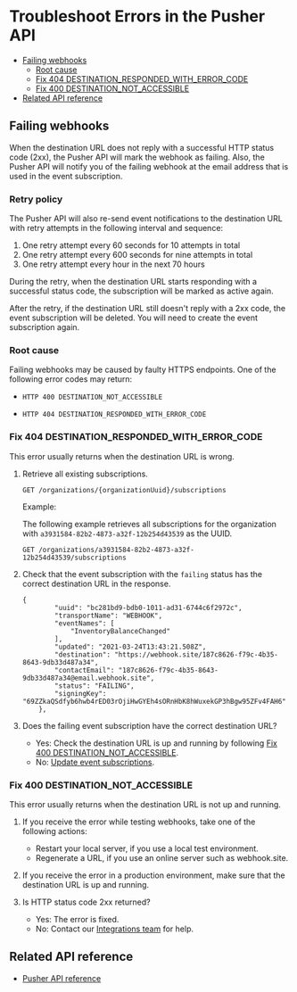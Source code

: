 # Troubleshoot Errors in the Pusher API
* [Failing webhooks](#failing-webhooks)
    * [Root cause](#root-cause)
    * [Fix 404 DESTINATION_RESPONDED_WITH_ERROR_CODE](#fix-404-destination_responded_with_error_code)
    * [Fix 400 DESTINATION_NOT_ACCESSIBLE](#fix-400-destination_not_accessible)
* [Related API reference](#related-api-reference)

## Failing webhooks
When the destination URL does not reply with a successful HTTP status code (2xx), the Pusher API will mark the webhook as failing. Also, the Pusher API will notify you of the failing webhook at the email address that is used in the event subscription.

### Retry policy
The Pusher API will also re-send event notifications to the destination URL with retry attempts in the following interval and sequence:
1. One retry attempt every 60 seconds for 10 attempts in total
2. One retry attempt every 600 seconds for nine attempts in total
3. One retry attempt every hour in the next 70 hours

During the retry, when the destination URL starts responding with a successful status code, the subscription will be marked as active again.

After the retry, if the destination URL still doesn't reply with a 2xx code, the event subscription will be deleted. You will need to create the event subscription again.

### Root cause
Failing webhooks may be caused by faulty HTTPS endpoints. One of the following error codes may return:

* `HTTP 400 DESTINATION_NOT_ACCESSIBLE`  
 
* `HTTP 404 DESTINATION_RESPONDED_WITH_ERROR_CODE`

### Fix 404 DESTINATION_RESPONDED_WITH_ERROR_CODE
This error usually returns when the destination URL is wrong.

1. Retrieve all existing subscriptions.
       
    ```
    GET /organizations/{organizationUuid}/subscriptions
    ```
   
   Example:
      
      The following example retrieves all subscriptions for the organization with `a3931584-82b2-4873-a32f-12b254d43539` as the UUID.
      
      ```
      GET /organizations/a3931584-82b2-4873-a32f-12b254d43539/subscriptions
      ```
   
 
2. Check that the event subscription with the `failing` status has the correct destination URL in the response.

    ```
    {
            "uuid": "bc281bd9-bdb0-1011-ad31-6744c6f2972c",
            "transportName": "WEBHOOK",
            "eventNames": [
                "InventoryBalanceChanged"
            ],
            "updated": "2021-03-24T13:43:21.508Z",
            "destination": "https://webhook.site/187c8626-f79c-4b35-8643-9db33d487a34",
            "contactEmail": "187c8626-f79c-4b35-8643-9db33d487a34@email.webhook.site",
            "status": "FAILING",
            "signingKey": "69ZZkaQSdfyb6hwb4rED03rOjiHwGYEh4sORnHbK8hWuxekGP3hBgw95ZFv4FAH6"
        },
    ```
    
3. Does the failing event subscription have the correct destination URL?
    * Yes: Check the destination URL is up and running by following [Fix 400 DESTINATION_NOT_ACCESSIBLE](#fix-400-destination_not_accessible).
    * No: [Update event subscriptions](tutorials/update-event-subscriptions.md).
 
    
### Fix 400 DESTINATION_NOT_ACCESSIBLE
This error usually returns when the destination URL is not up and running.

1. If you receive the error while testing webhooks, take one of the following actions: 

    * Restart your local server, if you use a local test environment. 
    * Regenerate a URL, if you use an online server such as webhook.site.
    
2. If you receive the error in a production environment, make sure that the destination URL is up and running.

3. Is HTTP status code 2xx returned?
    * Yes: The error is fixed.
    * No: Contact our [Integrations team](mailto:api@zettle.com) for help.
    <!--If still no, does it mean that subscription itself can be faulty? Or should the integrators contact technical partner support? -->    

## Related API reference
* [Pusher API reference](api-reference.md)
<!-- Add more references if needed. -->
